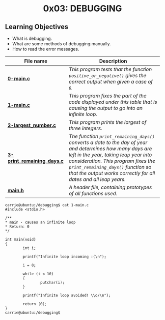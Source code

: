 <h1 align="center">0x03: DEBUGGING</h1>

<h2>Learning Objectives</h2>
<ul>
<li>What is debugging.</li>
<li>What are some methods of debugging manually.</li>
<li>How to read the error messages.</li>
</ul>

|File name| Description|
|---|---|
|[**0-main.c**](https://github.com/GM-Samuelstein/alx-low_level_programming/blob/master/0x03-debugging/0-main.c)|*This program tests that the function `positive_or_negative()` gives the correct output when given a case of `0`.*|
|[**1-main.c**](https://github.com/GM-Samuelstein/alx-low_level_programming/blob/master/0x03-debugging/1-main.c)|*This program fixes the part of the code displayed under this table that is causing the output to go into an infinite loop.*|
|[**2-largest_number.c**](https://github.com/GM-Samuelstein/alx-low_level_programming/blob/master/0x03-debugging/2-largest_number.c)|*This program prints the largest of three integers.*|
|[**3-print_remaining_days.c**](https://github.com/GM-Samuelstein/alx-low_level_programming/blob/master/0x03-debugging/3-print_remaining_days.c)|*The function `print_remaining_days()` converts a date to the day of year and determines how many days are left in the year, taking leap year into consideration. This program fixes the `print_remaining_days()` function so that the output works correctly for all dates and all leap years.*|
|[**main.h**](https://github.com/GM-Samuelstein/alx-low_level_programming/blob/master/0x03-debugging/main.h)|*A header file, containing prototypes of all functions used.*|
```
carrie@ubuntu:/debugging$ cat 1-main.c
#include <stdio.h>

/**
* main - causes an infinite loop
* Return: 0
*/

int main(void)
{
        int i;

        printf("Infinite loop incoming :(\n");

        i = 0;

        while (i < 10)
        {
                putchar(i);
        }

        printf("Infinite loop avoided! \\o/\n");

        return (0);
}
carrie@ubuntu:/debugging$
```
